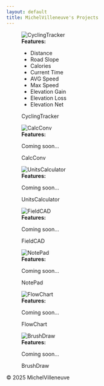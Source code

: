 ```yaml
---
layout: default
title: MichelVilleneuve's Projects
---
```

<link rel="stylesheet" href="/assets/css/style.css">

<div class="gallery-container">

  <!-- First app with real features -->
  <figure class="gallery-item">
     <div class="img-container" onclick="toggleFeatures(this)">
      <img src="Images/CyclingTracker.png" alt="CyclingTracker">
      <div class="features-box">
        <strong>Features:</strong>
        <ul>
          <li>Distance</li>
          <li>Road Slope</li>
          <li>Calories</li>
          <li>Current Time</li>
          <li>AVG Speed</li>
          <li>Max Speed</li>
          <li>Elevation Gain</li>
          <li>Elevation Loss</li>
          <li>Elevation Net</li>
        </ul>
      </div>
    </div>
    <figcaption>CyclingTracker</figcaption>
  </figure>

  <!-- All the rest with "Coming soon" -->
  <figure class="gallery-item">
     <div class="img-container" onclick="toggleFeatures(this)">
      <img src="Images/CalcConv.jpg" alt="CalcConv">
      <div class="features-box">
        <strong>Features:</strong>
        <p>Coming soon...</p>
      </div>
    </div>
    <figcaption>CalcConv</figcaption>
  </figure>

  <figure class="gallery-item">
     <div class="img-container" onclick="toggleFeatures(this)">
      <img src="Images/UnitsCalculator.jpg" alt="UnitsCalculator">
      <div class="features-box">
        <strong>Features:</strong>
        <p>Coming soon...</p>
      </div>
    </div>
    <figcaption>UnitsCalculator</figcaption>
  </figure>

  <figure class="gallery-item">
    <div class="img-container" onclick="toggleFeatures(this)">
      <img src="Images/FieldCAD.jpg" alt="FieldCAD">
      <div class="features-box">
        <strong>Features:</strong>
        <p>Coming soon...</p>
      </div>
    </div>
    <figcaption>FieldCAD</figcaption>
  </figure>

  <figure class="gallery-item">
     <div class="img-container" onclick="toggleFeatures(this)">
      <img src="Images/NotePad.jpg" alt="NotePad">
      <div class="features-box">
        <strong>Features:</strong>
        <p>Coming soon...</p>
      </div>
    </div>
    <figcaption>NotePad</figcaption>
  </figure>

  <figure class="gallery-item">
     <div class="img-container" onclick="toggleFeatures(this)">
      <img src="Images/FlowChart.jpg" alt="FlowChart">
      <div class="features-box">
        <strong>Features:</strong>
        <p>Coming soon...</p>
      </div>
    </div>
    <figcaption>FlowChart</figcaption>
  </figure>

  <figure class="gallery-item">
     <div class="img-container" onclick="toggleFeatures(this)">
      <img src="Images/BrushDraw.png" alt="BrushDraw">
      <div class="features-box">
        <strong>Features:</strong>
        <p>Coming soon...</p>
      </div>
    </div>
    <figcaption>BrushDraw</figcaption>
  </figure>

</div>

<footer>
  <p>&copy; 2025 MichelVilleneuve</p>
</footer>
<!-- ===== JavaScript ===== -->
<script>
function toggleFeatures(container) {
  container.classList.toggle('active');
}
</script>

